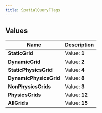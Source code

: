 ```yaml
---
title: SpatialQueryFlags
---
```


## Values

| Name | Description |
| ---- | ----------- |
| **StaticGrid** | Value: **1** |
| **DynamicGrid** | Value: **2** |
| **StaticPhysicsGrid** | Value: **4** |
| **DynamicPhysicsGrid** | Value: **8** |
| **NonPhysicsGrids** | Value: **3** |
| **PhysicsGrids** | Value: **12** |
| **AllGrids** | Value: **15** |

